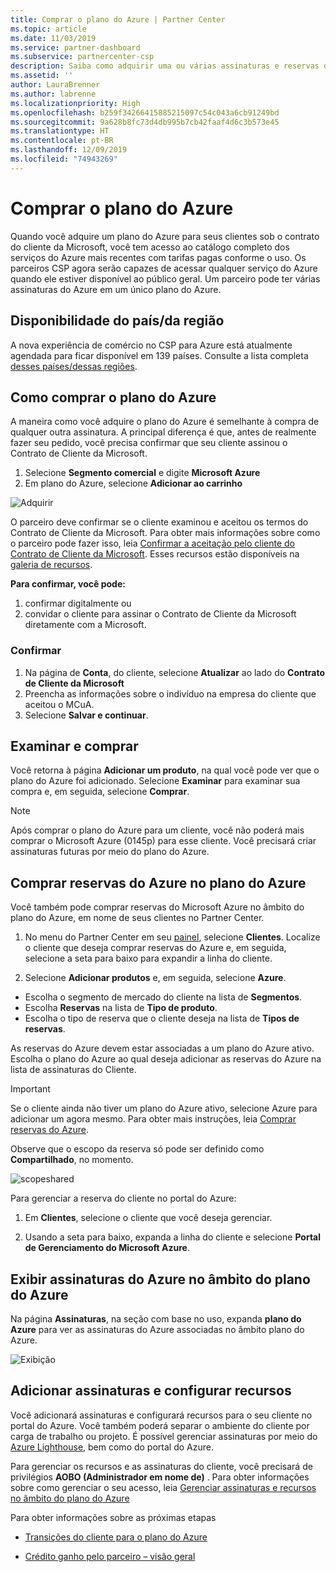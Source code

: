```yaml
---
title: Comprar o plano do Azure | Partner Center
ms.topic: article
ms.date: 11/03/2019
ms.service: partner-dashboard
ms.subservice: partnercenter-csp
description: Saiba como adquirir uma ou várias assinaturas e reservas do Azure no plano do Azure para configurar recursos e exibir ou adicionar assinaturas.
ms.assetid: ''
author: LauraBrenner
ms.author: labrenne
ms.localizationpriority: High
ms.openlocfilehash: b259f34266415885215097c54c043a6cb91249bd
ms.sourcegitcommit: 9a628b8fc73d4db995b7cb42faaf4d6c3b573e45
ms.translationtype: HT
ms.contentlocale: pt-BR
ms.lasthandoff: 12/09/2019
ms.locfileid: "74943269"
---
```

# <a name="purchase-the-azure-plan"></a>Comprar o plano do Azure

Quando você adquire um plano do Azure para seus clientes sob o contrato do cliente da Microsoft, você tem acesso ao catálogo completo dos serviços do Azure mais recentes com tarifas pagas conforme o uso. Os parceiros CSP agora serão capazes de acessar qualquer serviço do Azure quando ele estiver disponível ao público geral. Um parceiro pode ter várias assinaturas do Azure em um único plano do Azure. 

## <a name="countryregion-availability"></a>Disponibilidade do país/da região
A nova experiência de comércio no CSP para Azure está atualmente agendada para ficar disponível em 139 países. Consulte a lista completa [desses países/dessas regiões](https://query.prod.cms.rt.microsoft.com/cms/api/am/binary/RE3QN0x). 

## <a name="how-to-purchase-azure-plan"></a>Como comprar o plano do Azure

A maneira como você adquire o plano do Azure é semelhante à compra de qualquer outra assinatura. A principal diferença é que, antes de realmente fazer seu pedido, você precisa confirmar que seu cliente assinou o Contrato de Cliente da Microsoft.

1. Selecione **Segmento comercial** e digite **Microsoft Azure** 
2. Em plano do Azure, selecione **Adicionar ao carrinho**

![Adquirir](images/azure/Azurepurchase1.png)

O parceiro deve confirmar se o cliente examinou e aceitou os termos do Contrato de Cliente da Microsoft. Para obter mais informações sobre como o parceiro pode fazer isso, leia [Confirmar a aceitação pelo cliente do Contrato de Cliente da Microsoft](https://docs.microsoft.com/partner-center/confirm-customer-agreement). Esses recursos estão disponíveis na [galeria de recursos](https://partner.microsoft.com/resources/collection/Microsoft-Customer-Agreement-in-the-CSP-program#/).

**Para confirmar, você pode:**
1. confirmar digitalmente ou
2. convidar o cliente para assinar o Contrato de Cliente da Microsoft diretamente com a Microsoft. 

### <a name="to-confirm"></a>Confirmar 

1. Na página de **Conta**, do cliente, selecione **Atualizar** ao lado do **Contrato de Cliente da Microsoft**  
2. Preencha as informações sobre o indivíduo na empresa do cliente que aceitou o MCuA.
3. Selecione **Salvar e continuar**.  

## <a name="review-and-buy"></a>Examinar e comprar

Você retorna à página **Adicionar um produto**, na qual você pode ver que o plano do Azure foi adicionado. Selecione **Examinar** para examinar sua compra e, em seguida, selecione **Comprar**. 

>[!Note]
>Após comprar o plano do Azure para um cliente, você não poderá mais comprar o Microsoft Azure (0145p) para esse cliente. Você precisará criar assinaturas futuras por meio do plano do Azure.

## <a name="purchase-azure-reservations-under-the-azure-plan"></a>Comprar reservas do Azure no plano do Azure 
  
Você também pode comprar reservas do Microsoft Azure no âmbito do plano do Azure, em nome de seus clientes no Partner Center.

1. No menu do Partner Center em seu [painel](https://partner.microsoft.com/dashboard/), selecione **Clientes**. Localize o cliente que deseja comprar reservas do Azure e, em seguida, selecione a seta para baixo para expandir a linha do cliente. 

2. Selecione **Adicionar produtos** e, em seguida, selecione **Azure**. 
- Escolha o segmento de mercado do cliente na lista de **Segmentos**. 
- Escolha **Reservas** na lista de **Tipo de produto**. 
- Escolha o tipo de reserva que o cliente deseja na lista de **Tipos de reservas**. 

As reservas do Azure devem estar associadas a um plano do Azure ativo. Escolha o plano do Azure ao qual deseja adicionar as reservas do Azure na lista de assinaturas do Cliente. 

>[!Important] 
>Se o cliente ainda não tiver um plano do Azure ativo, selecione Azure para adicionar um agora mesmo. Para obter mais instruções, leia [Comprar reservas do Azure](https://docs.microsoft.com/partner-center/azure-reservations-buying#purchase-azure-reservations).

Observe que o escopo da reserva só pode ser definido como **Compartilhado**, no momento. 

![scopeshared](images/azure/addprods1.png)

Para gerenciar a reserva do cliente no portal do Azure: 

1. Em **Clientes**, selecione o cliente que você deseja gerenciar. 

2. Usando a seta para baixo, expanda a linha do cliente e selecione **Portal de Gerenciamento do Microsoft Azure**.  
 
## <a name="view-azure-subscriptions-under-the-azure-plan"></a>Exibir assinaturas do Azure no âmbito do plano do Azure 

Na página **Assinaturas**, na seção com base no uso, expanda **plano do Azure** para ver as assinaturas do Azure associadas no âmbito plano do Azure.

![Exibição](images/azure/addprods2.png) 


## <a name="add-subscriptions-and-configure-resources"></a>Adicionar assinaturas e configurar recursos

Você adicionará assinaturas e configurará recursos para o seu cliente no portal do Azure. Você também poderá separar o ambiente do cliente por carga de trabalho ou projeto. É possível gerenciar assinaturas por meio do [Azure Lighthouse](https://azure.microsoft.com/services/azure-lighthouse/), bem como do portal do Azure. 

Para gerenciar os recursos e as assinaturas do cliente, você precisará de privilégios **AOBO (Administrador em nome de)** . Para obter informações sobre como gerenciar o seu acesso, leia [Gerenciar assinaturas e recursos no âmbito do plano do Azure](azure-plan-manage.md)

Para obter informações sobre as próximas etapas

- [Transições do cliente para o plano do Azure](azure-plan-transition.md)

- [Crédito ganho pelo parceiro – visão geral](partner-earned-credit.md)







            




    

  













    



    

